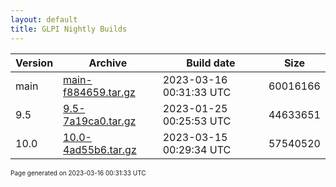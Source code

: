 ```yaml
---
layout: default
title: GLPI Nightly Builds
---
```


Version|Archive|Build date|Size
---|---|---|---
main|[main-f884659.tar.gz](main-f884659.tar.gz)|2023-03-16 00:31:33 UTC|60016166
9.5|[9.5-7a19ca0.tar.gz](9.5-7a19ca0.tar.gz)|2023-01-25 00:25:53 UTC|44633651
10.0|[10.0-4ad55b6.tar.gz](10.0-4ad55b6.tar.gz)|2023-03-15 00:29:34 UTC|57540520

<font size="1">Page generated on 2023-03-16 00:31:33 UTC</font>
